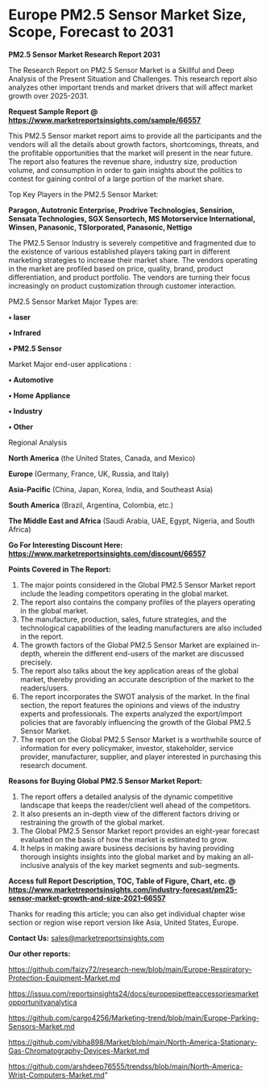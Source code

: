 # Europe PM2.5 Sensor Market Size, Scope, Forecast to 2031

<strong>PM2.5 Sensor Market Research Report 2031</strong>

The Research Report on PM2.5 Sensor Market is a Skillful and Deep Analysis of the Present Situation and Challenges. This research report also analyzes other important trends and market drivers that will affect market growth over 2025-2031.

<strong>Request Sample Report @ <a href=https://www.marketreportsinsights.com/sample/66557>https://www.marketreportsinsights.com/sample/66557</a></strong>

This PM2.5 Sensor market report aims to provide all the participants and the vendors will all the details about growth factors, shortcomings, threats, and the profitable opportunities that the market will present in the near future. The report also features the revenue share, industry size, production volume, and consumption in order to gain insights about the politics to contest for gaining control of a large portion of the market share.

Top Key Players in the PM2.5 Sensor Market:

<strong>Paragon, Autotronic Enterprise, Prodrive Technologies, Sensirion, Sensata Technologies, SGX Sensortech, MS Motorservice International, Winsen, Panasonic, TSIorporated, Panasonic, Nettigo</strong>

The PM2.5 Sensor Industry is severely competitive and fragmented due to the existence of various established players taking part in different marketing strategies to increase their market share. The vendors operating in the market are profiled based on price, quality, brand, product differentiation, and product portfolio. The vendors are turning their focus increasingly on product customization through customer interaction.

PM2.5 Sensor Market Major Types are:

<strong>• laser

• Infrared

• PM2.5 Sensor</strong>

Market Major end-user applications :

<strong>• Automotive

• Home Appliance

• Industry

• Other</strong>

Regional Analysis

</u><strong><b>North America</b></strong> (the United States, Canada, and Mexico)

<strong><b>Europe </b></strong>(Germany, France, UK, Russia, and Italy)

<strong><b>Asia-Pacific</b></strong> (China, Japan, Korea, India, and Southeast Asia)

<strong><b>South America</b></strong> (Brazil, Argentina, Colombia, etc.)

<strong><b>The Middle East and Africa</b></strong> (Saudi Arabia, UAE, Egypt, Nigeria, and South Africa)

<strong>Go For Interesting Discount Here: <a href=https://www.marketreportsinsights.com/discount/66557>https://www.marketreportsinsights.com/discount/66557</a></strong>

<strong>Points Covered in The Report:</strong>
<ol>
  <li>The major points considered in the Global PM2.5 Sensor Market report include the leading competitors operating in the global market.</li>
  <li>The report also contains the company profiles of the players operating in the global market.</li>
  <li>The manufacture, production, sales, future strategies, and the technological capabilities of the leading manufacturers are also included in the report.</li>
  <li>The growth factors of the Global PM2.5 Sensor Market are explained in-depth, wherein the different end-users of the market are discussed precisely.</li>
  <li>The report also talks about the key application areas of the global market, thereby providing an accurate description of the market to the readers/users.</li>
  <li>The report incorporates the SWOT analysis of the market. In the final section, the report features the opinions and views of the industry experts and professionals. The experts analyzed the export/import policies that are favorably influencing the growth of the Global PM2.5 Sensor Market.</li>
  <li>The report on the Global PM2.5 Sensor Market is a worthwhile source of information for every policymaker, investor, stakeholder, service provider, manufacturer, supplier, and player interested in purchasing this research document.</li>
</ol>
<strong>Reasons for Buying Global PM2.5 Sensor Market Report:</strong>

<ol>
  <li>The report offers a detailed analysis of the dynamic competitive landscape that keeps the reader/client well ahead of the competitors.</li>
  <li>It also presents an in-depth view of the different factors driving or restraining the growth of the global market.</li>
  <li>The Global PM2.5 Sensor Market report provides an eight-year forecast evaluated on the basis of how the market is estimated to grow.</li>
  <li>It helps in making aware business decisions by having providing thorough insights insights into the global market and by making an all-inclusive analysis of the key market segments and sub-segments.</li>
</ol>
<strong>Access full Report Description, TOC, Table of Figure, Chart, etc. @ <a href=https://www.marketreportsinsights.com/industry-forecast/pm25-sensor-market-growth-and-size-2021-66557>https://www.marketreportsinsights.com/industry-forecast/pm25-sensor-market-growth-and-size-2021-66557</a></strong>


Thanks for reading this article; you can also get individual chapter wise section or region wise report version like Asia, United States, Europe.

<strong>Contact Us:</strong>
sales@marketreportsinsights.com

<strong>Our other reports:</strong>

<a href=https://github.com/faizy72/research-new/blob/main/Europe-Respiratory-Protection-Equipment-Market.md>https://github.com/faizy72/research-new/blob/main/Europe-Respiratory-Protection-Equipment-Market.md</a>

<a href=https://issuu.com/reportsinsights24/docs/europepipetteaccessoriesmarketopportunityanalytica>https://issuu.com/reportsinsights24/docs/europepipetteaccessoriesmarketopportunityanalytica</a>

<a href=https://github.com/cargo4256/Marketing-trend/blob/main/Europe-Parking-Sensors-Market.md>https://github.com/cargo4256/Marketing-trend/blob/main/Europe-Parking-Sensors-Market.md</a>

<a href=https://github.com/vibha898/Market/blob/main/North-America-Stationary-Gas-Chromatography-Devices-Market.md>https://github.com/vibha898/Market/blob/main/North-America-Stationary-Gas-Chromatography-Devices-Market.md</a>

<a href=https://github.com/arshdeep76555/trendss/blob/main/North-America-Wrist-Computers-Market.md>https://github.com/arshdeep76555/trendss/blob/main/North-America-Wrist-Computers-Market.md</a>"
